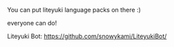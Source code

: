 You can put liteyuki language packs on there :)

everyone can do!

Liteyuki Bot: https://github.com/snowykami/LiteyukiBot/
